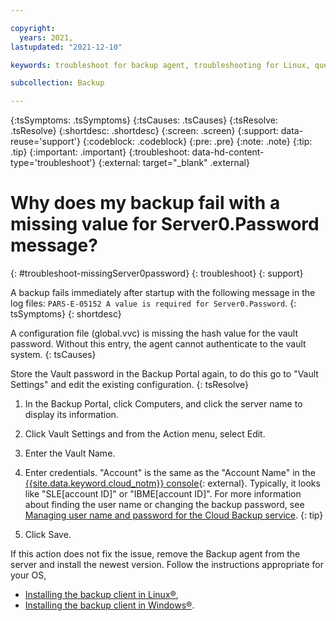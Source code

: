 ```yaml
---

copyright:
  years: 2021,
lastupdated: "2021-12-10"

keywords: troubleshoot for backup agent, troubleshooting for Linux, question about backup agent, troubleshooting backup, backup auth error, server0, Server0.Password, PARS-E-05152 

subcollection: Backup

---
```


{:tsSymptoms: .tsSymptoms}
{:tsCauses: .tsCauses}
{:tsResolve: .tsResolve}
{:shortdesc: .shortdesc}
{:screen: .screen}
{:support: data-reuse='support'}
{:codeblock: .codeblock}
{:pre: .pre}
{:note: .note}
{:tip: .tip}
{:important: .important}
{:troubleshoot: data-hd-content-type='troubleshoot'}
{:external: target="_blank" .external}

# Why does my backup fail with a missing value for Server0.Password message?
{: #troubleshoot-missingServer0password}
{: troubleshoot}
{: support}

A backup fails immediately after startup with the following message in the log files: `PARS-E-05152 A value is required for Server0.Password`.
{: tsSymptoms}
{: shortdesc}

A configuration file (global.vvc) is missing the hash value for the vault password. Without this entry, the agent cannot authenticate to the vault system.
{: tsCauses}

Store the Vault password in the Backup Portal again, to do this go to "Vault Settings" and edit the existing configuration. 
{: tsResolve}

1. In the Backup Portal, click Computers, and click the server name to display its information.
2. Click Vault Settings and from the Action menu, select Edit.
3. Enter the Vault Name.
4. Enter credentials. 
   "Account" is the same as the "Account Name" in the [{{site.data.keyword.cloud_notm}} console](https://{DomainName}/classic/storage/backup){: external}. Typically, it looks like "SLE[account ID]" or "IBME[account ID]". For more information about finding the user name or changing the backup password, see [Managing user name and password for the Cloud Backup service](/docs/Backup?topic=Backup-changePassword).
   {: tip}

5. Click Save.

If this action does not fix the issue, remove the Backup agent from the server and install the newest version. Follow the instructions appropriate for your OS,
- [Installing the backup client in Linux&reg;](/docs/Backup?topic=Backup-InstallinLinux),
- [Installing the backup client in Windows&reg;](/docs/Backup?topic=Backup-InstallinWindows).


